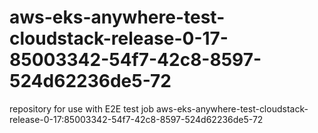 # aws-eks-anywhere-test-cloudstack-release-0-17-85003342-54f7-42c8-8597-524d62236de5-72
repository for use with E2E test job aws-eks-anywhere-test-cloudstack-release-0-17:85003342-54f7-42c8-8597-524d62236de5-72
